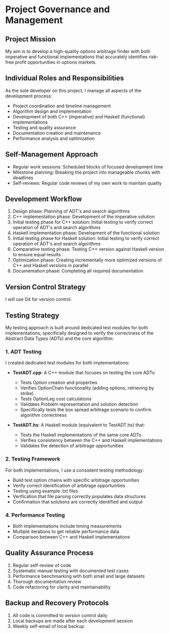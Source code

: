 # Project Governance and Management

## Project Mission
My aim is to develop a high-quality options arbitrage finder with both imperative and functional implementations that accurately identifies risk-free profit opportunities in options markets.

## Individual Roles and Responsibilities
As the sole developer on this project, I manage all aspects of the development process:

- Project coordination and timeline management
- Algorithm design and implementation
- Development of both C++ (imperative) and Haskell (functional) implementations
- Testing and quality assurance
- Documentation creation and maintenance
- Performance analysis and optimization

## Self-Management Approach
- Regular work sessions: Scheduled blocks of focused development time
- Milestone planning: Breaking the project into manageable chunks with deadlines
- Self-reviews: Regular code reviews of my own work to maintain quality

## Development Workflow
1. Design phase: Planning of ADT's and search algorithms
2. C++ implementation phase: Development of the imperative solution
3. Initial testing phase for C++ solution: Initial testing to verify correct operation of ADT's 
   and search algorithms
4. Haskell implementation phase: Development of the functional solution
5. Initial testing phase for Haskell solution: Initial testing to verify correct operation of ADT's 
   and search algorithms
6. Comparative testing phase: Testing C++ version against Haskell version to ensure equal results
7. Optimization phase: Creating incrementally more optimized versions of C++ and Haskell versions in parallel
7. Documentation phase: Completing all required documentation

## Version Control Strategy
I will use Git for version control.

## Testing Strategy

My testing approach is built around dedicated test modules for both implementations, specifically designed to verify the correctness of the Abstract Data Types (ADTs) and the core algorithm:

### 1. ADT Testing
I created dedicated test modules for both implementations:

- **TestADT.cpp**: A C++ module that focuses on testing the core ADTs:
  - Tests Option creation and properties
  - Verifies OptionChain functionality (adding options, retrieving by strike)
  - Tests OptionLeg cost calculations
  - Validates Problem representation and solution detection
  - Specifically tests the box spread arbitrage scenario to confirm algorithm correctness

- **TestADT.hs**: A Haskell module (equivalent to TestADT.hs) that:
  - Tests the Haskell implementations of the same core ADTs
  - Verifies consistency between the C++ and Haskell implementations
  - Validates the detection of arbitrage opportunities

### 2. Testing Framework
For both implementations, I use a consistent testing methodology:
- Build test option chains with specific arbitrage opportunities
- Verify correct identification of arbitrage opportunities
- Testing using example .txt files
- Verification that file parsing correctly populates data structures
- Confirmation that solutions are correctly identified and output

### 4. Performance Testing
- Both implementations include timing measurements
- Multiple iterations to get reliable performance data
- Comparison between C++ and Haskell implementations

## Quality Assurance Process
1. Regular self-review of code
2. Systematic manual testing with documented test cases
3. Performance benchmarking with both small and large datasets
4. Thorough documentation review
5. Code refactoring for clarity and maintainability

## Backup and Recovery Protocols
1. All code is committed to version control daily
2. Local backups are made after each development session
3. Weekly self-email of local backup
